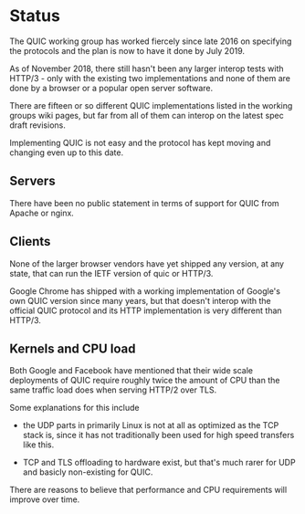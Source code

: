 # Status

The QUIC working group has worked fiercely since late 2016 on specifying the
protocols and the plan is now to have it done by July 2019.

As of November 2018, there still hasn't been any larger interop tests with
HTTP/3 - only with the existing two implementations and none of them are done
by a browser or a popular open server software.

There are fifteen or so different QUIC implementations listed in the working
groups wiki pages, but far from all of them can interop on the latest spec
draft revisions.

Implementing QUIC is not easy and the protocol has kept moving and changing
even up to this date.

## Servers

There have been no public statement in terms of support for QUIC from Apache
or nginx.

## Clients

None of the larger browser vendors have yet shipped any version, at any state,
that can run the IETF version of quic or HTTP/3.

Google Chrome has shipped with a working implementation of Google's own QUIC
version since many years, but that doesn't interop with the official QUIC
protocol and its HTTP implementation is very different than HTTP/3.

## Kernels and CPU load

Both Google and Facebook have mentioned that their wide scale deployments of
QUIC require roughly twice the amount of CPU than the same traffic load does
when serving HTTP/2 over TLS.

Some explanations for this include

- the UDP parts in primarily Linux is not at all as optimized as the TCP stack
  is, since it has not traditionally been used for high speed transfers like
  this.

- TCP and TLS offloading to hardware exist, but that's much rarer for UDP and 
  basicly non-existing for QUIC.

There are reasons to believe that performance and CPU requirements will
improve over time.
